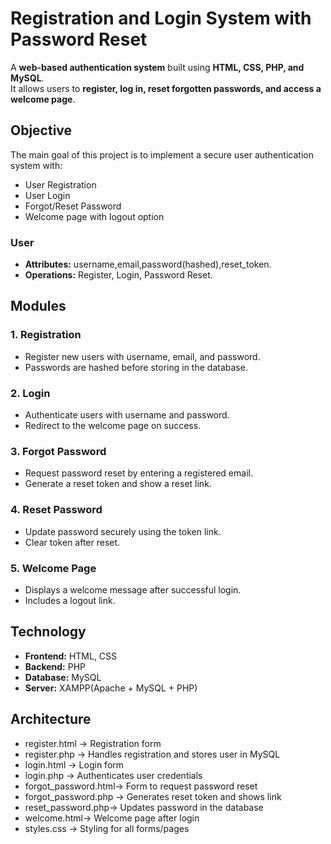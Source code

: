 # Registration and Login System with Password Reset

A **web-based authentication system** built using **HTML, CSS, PHP, and MySQL**.  
It allows users to **register, log in, reset forgotten passwords, and access a welcome page**.  



## Objective
The main goal of this project is to implement a secure user authentication system with:  
- User Registration  
- User Login  
- Forgot/Reset Password  
- Welcome page with logout option  


### User  
- **Attributes:** username,email,password(hashed),reset_token. 
- **Operations:** Register, Login, Password Reset.  



##  Modules
### 1. Registration  
- Register new users with username, email, and password.  
- Passwords are hashed before storing in the database.  

### 2. Login  
- Authenticate users with username and password.  
- Redirect to the welcome page on success.  

### 3. Forgot Password  
- Request password reset by entering a registered email.  
- Generate a reset token and show a reset link.  

### 4. Reset Password  
- Update password securely using the token link.  
- Clear token after reset.  

### 5. Welcome Page  
- Displays a welcome message after successful login.  
- Includes a logout link.  



## Technology 
- **Frontend:** HTML, CSS  
- **Backend:** PHP  
- **Database:** MySQL  
- **Server:** XAMPP(Apache + MySQL + PHP)  



## Architecture
- register.html → Registration form  
- register.php → Handles registration and stores user in MySQL  
- login.html → Login form  
- login.php → Authenticates user credentials  
- forgot_password.html→ Form to request password reset  
- forgot_password.php → Generates reset token and shows link  
- reset_password.php→ Updates password in the database  
- welcome.html→ Welcome page after login  
- styles.css → Styling for all forms/pages  



